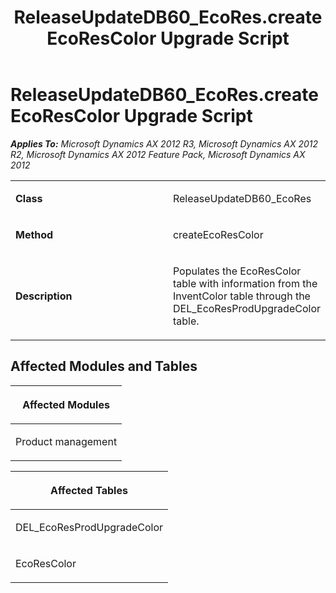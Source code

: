 ﻿---
title: ReleaseUpdateDB60_EcoRes.createEcoResColor Upgrade Script
TOCTitle: ReleaseUpdateDB60_EcoRes.createEcoResColor Upgrade Script
ms:assetid: 3c9001f8-1137-c545-85c6-070831b80773
ms:mtpsurl: https://msdn.microsoft.com/en-us/library/JJ685306(v=AX.60)
ms:contentKeyID: 49707751
ms.date: 05/18/2015
mtps_version: v=AX.60
---

# ReleaseUpdateDB60\_EcoRes.createEcoResColor Upgrade Script 


_**Applies To:** Microsoft Dynamics AX 2012 R3, Microsoft Dynamics AX 2012 R2, Microsoft Dynamics AX 2012 Feature Pack, Microsoft Dynamics AX 2012_

<table>
<colgroup>
<col style="width: 50%" />
<col style="width: 50%" />
</colgroup>
<tbody>
<tr class="odd">
<td><p><strong>Class</strong></p></td>
<td><p>ReleaseUpdateDB60_EcoRes</p></td>
</tr>
<tr class="even">
<td><p><strong>Method</strong></p></td>
<td><p>createEcoResColor</p></td>
</tr>
<tr class="odd">
<td><p><strong>Description</strong></p></td>
<td><p>Populates the EcoResColor table with information from the InventColor table through the DEL_EcoResProdUpgradeColor table.</p></td>
</tr>
</tbody>
</table>


## Affected Modules and Tables

<table>
<colgroup>
<col style="width: 100%" />
</colgroup>
<thead>
<tr class="header">
<th><p>Affected Modules</p></th>
</tr>
</thead>
<tbody>
<tr class="odd">
<td><p>Product management</p></td>
</tr>
</tbody>
</table>


<table>
<colgroup>
<col style="width: 100%" />
</colgroup>
<thead>
<tr class="header">
<th><p>Affected Tables</p></th>
</tr>
</thead>
<tbody>
<tr class="odd">
<td><p>DEL_EcoResProdUpgradeColor</p></td>
</tr>
<tr class="even">
<td><p>EcoResColor</p></td>
</tr>
</tbody>
</table>

  


